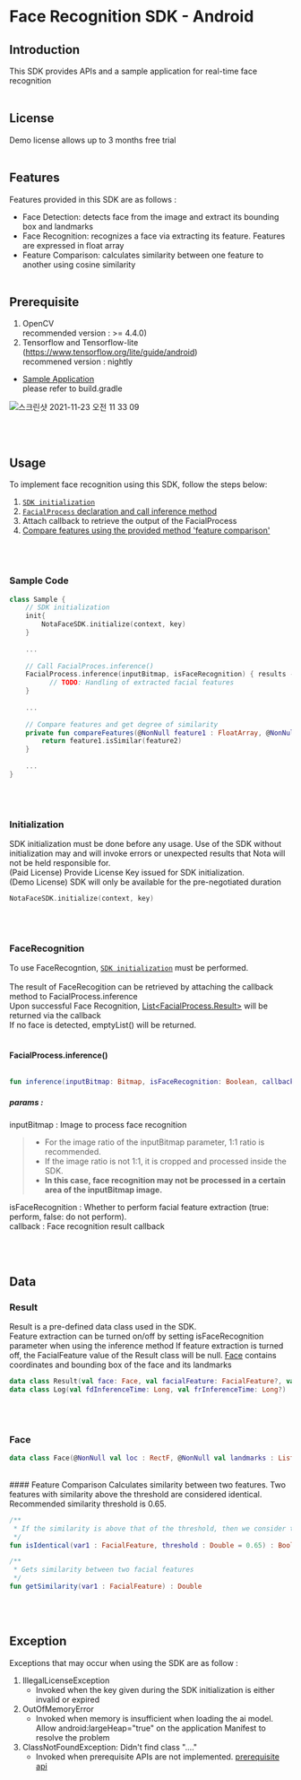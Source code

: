 # Face Recognition SDK - Android <br/>

## Introduction
This SDK provides APIs and a sample application for real-time face recognition <br/> <br/>

## License
Demo license allows up to 3 months free trial <br/><br/>


## Features 
Features provided in this SDK are as follows :
* Face Detection: detects face from the image and extract its bounding box and landmarks
* Face Recognition: recognizes a face via extracting its feature. Features are expressed in float array
* Feature Comparison: calculates similarity between one feature to another using cosine similarity <br/><br/>
 
## Prerequisite
1. OpenCV <br/>
   recommended version : >= 4.4.0)
2. Tensorflow and Tensorflow-lite (https://www.tensorflow.org/lite/guide/android) <br/>
   recommened version : nightly 

- [Sample Application](https://github.com/nota-github/Nota_FaceSDK_Sample_Android/tree/main/facesdksample) <br/>
please refer to build.gradle

![스크린샷 2021-11-23 오전 11 33 09](https://user-images.githubusercontent.com/75300554/142963202-2e5560c2-0b1b-4cca-8c16-ccbf8013f9d1.png)

<br/><br/>
## Usage
To implement face recognition using this SDK, follow the steps below:
1. [`SDK initialization`](#initialization)
2. [`FacialProcess` declaration and call inference method](#FacialProcess)
3. Attach callback to retrieve the output of the FacialProcess
4. [Compare features using the provided method 'feature comparison'](#featurecomparison)
  
   
<br/> <br/>
### Sample Code
```kotlin
class Sample {
    // SDK initialization
    init{
        NotaFaceSDK.initialize(context, key)
    } 
    
    ...
    
    // Call FacialProces.inference()
    FacialProcess.inference(inputBitmap, isFaceRecognition) { results ->
          // TODO: Handling of extracted facial features
    }
    
    ...
    
    // Compare features and get degree of similarity
    private fun compareFeatures(@NonNull feature1 : FloatArray, @NonNull feature2 : FloatArray) : Double {
        return feature1.isSimilar(feature2)
    }
    
    ...
}

```
<br/> <br/>
  
### Initialization
SDK initialization must be done before any usage. Use of the SDK without initialization may and will invoke errors or unexpected results that Nota will not be held responsible for.<br/>
(Paid License) Provide License Key issued for SDK initialization.<br/>
(Demo License) SDK will only be available for the pre-negotiated duration<br/>

```kotlin
NotaFaceSDK.initialize(context, key)
```
<br/> <br/>

### FaceRecognition
To use FaceRecogntion, [`SDK initialization`](#initialization) must be performed. <br/>  
The result of FaceRecogition can be retrieved by attaching the callback method to FacialProcess.inference <br/>
Upon successful Face Recognition, [List<FacialProcess.Result>](#Result) will be returned via the callback<br/>
If no face is detected, emptyList() will be returned.  
<br/>
#### FacialProcess.inference()

```kotlin

fun inference(inputBitmap: Bitmap, isFaceRecognition: Boolean, callback:(result: List<Result>)->Unit)

```
##### params :
inputBitmap : Image to process face recognition 
> - For the image ratio of the inputBitmap parameter, 1:1 ratio is recommended.
> - If the image ratio is not 1:1, it is cropped and processed inside the SDK.
> - **In this case, face recognition may not be processed in a certain area of the inputBitmap image.**    

isFaceRecognition : Whether to perform facial feature extraction (true: perform, false: do not perform).  
callback : Face recognition result callback

<br/>   <br/>
  
## Data
### Result
Result is a pre-defined data class used in the SDK.  
Feature extraction can be turned on/off by setting isFaceRecognition parameter when using the inference method
If feature extraction is turned off, the FacialFeature value of the Result class will be null.
[Face](#face) contains coordinates and bounding box of the face and its landmarks
```kotlin
data class Result(val face: Face, val facialFeature: FacialFeature?, val detectedFaceBitmap: Bitmap, val log: Log)
data class Log(val fdInferenceTime: Long, val frInferenceTime: Long?)
```

<br/> <br/>
### Face
```kotlin
data class Face(@NonNull val loc : RectF, @NonNull val landmarks : List<PointF>)
```
<br/>
#### Feature Comparison
Calculates similarity between two features. Two features with similarity above the threshold are considered identical.  <br/>
Recommended similarity threshold is 0.65.

```kotlin
/**
 * If the similarity is above that of the threshold, then we consider two features to be identical
 */
fun isIdentical(var1 : FacialFeature, threshold : Double = 0.65) : Boolean

/**
 * Gets similarity between two facial features
 */
fun getSimilarity(var1 : FacialFeature) : Double

```
<br/> <br/>
## Exception
Exceptions that may occur when using the SDK are as follow : 

1. IllegalLicenseException 
   - Invoked when the key given during the SDK initialization is either invalid or expired
2. OutOfMemoryError
   - Invoked when memory is insufficient when loading the ai model. Allow android:largeHeap="true" on the application Manifest to resolve the problem
3. ClassNotFoundException: Didn't find class "...."
   - Invoked when prerequisite APIs are not implemented. [prerequisite api](#Prerequisite)
